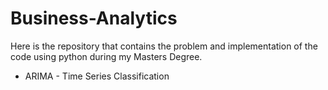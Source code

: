 # Business-Analytics
Here is the repository that contains the problem and implementation of the code using python during my Masters Degree.

* ARIMA - Time Series Classification
